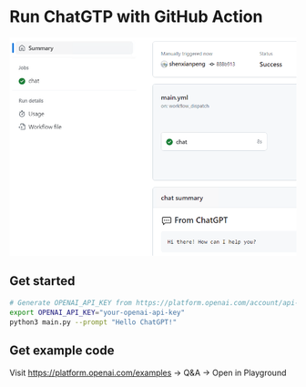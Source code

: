 # Run ChatGTP with GitHub Action

![Chat Summary](image.png)

## Get started

```bash
# Generate OPENAI_API_KEY from https://platform.openai.com/account/api-keys
export OPENAI_API_KEY="your-openai-api-key"
python3 main.py --prompt "Hello ChatGPT!"
```

## Get example code

Visit https://platform.openai.com/examples -> Q&A -> Open in Playground
